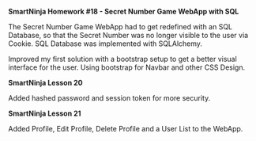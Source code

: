 **SmartNinja Homework #18 - Secret Number Game WebApp with SQL**

The Secret Number Game WebApp had to get redefined with an SQL Database,
so that the Secret Number was no longer visible to the user via Cookie.
SQL Database was implemented with SQLAlchemy. 

Improved my first solution with a bootstrap setup to get a better visual
interface for the user. Using bootstrap for Navbar and other CSS Design. 

**SmartNinja Lesson 20**

Added hashed password and session token for more security. 

**SmartNinja Lesson 21**

Added Profile, Edit Profile, Delete Profile and a User List to the WebApp.